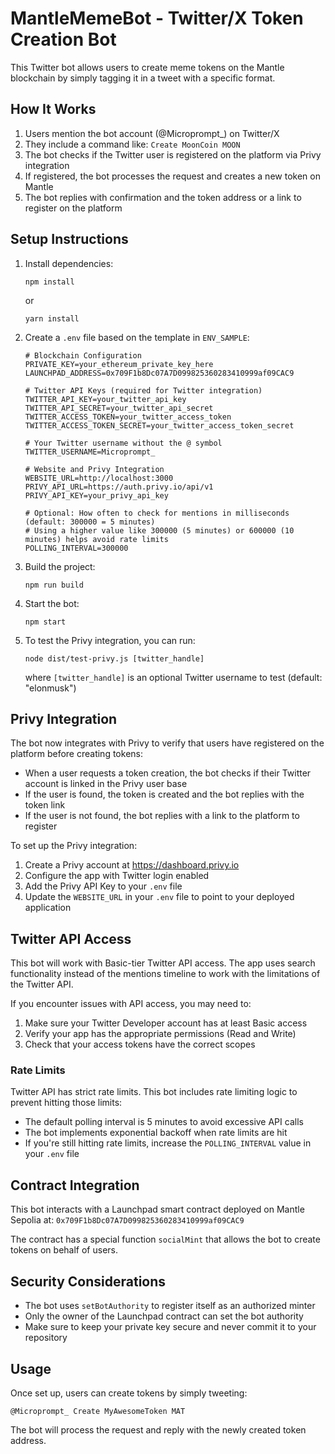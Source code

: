 # MantleMemeBot - Twitter/X Token Creation Bot

This Twitter bot allows users to create meme tokens on the Mantle blockchain by simply tagging it in a tweet with a specific format.

## How It Works

1. Users mention the bot account (@Microprompt_) on Twitter/X
2. They include a command like: `Create MoonCoin MOON`
3. The bot checks if the Twitter user is registered on the platform via Privy integration
4. If registered, the bot processes the request and creates a new token on Mantle
5. The bot replies with confirmation and the token address or a link to register on the platform

## Setup Instructions

1. Install dependencies:
   ```
   npm install
   ```
   or
   ```
   yarn install
   ```

2. Create a `.env` file based on the template in `ENV_SAMPLE`:
   ```
   # Blockchain Configuration
   PRIVATE_KEY=your_ethereum_private_key_here
   LAUNCHPAD_ADDRESS=0x709F1b8Dc07A7D099825360283410999af09CAC9

   # Twitter API Keys (required for Twitter integration)
   TWITTER_API_KEY=your_twitter_api_key
   TWITTER_API_SECRET=your_twitter_api_secret
   TWITTER_ACCESS_TOKEN=your_twitter_access_token
   TWITTER_ACCESS_TOKEN_SECRET=your_twitter_access_token_secret
   
   # Your Twitter username without the @ symbol
   TWITTER_USERNAME=Microprompt_
   
   # Website and Privy Integration
   WEBSITE_URL=http://localhost:3000
   PRIVY_API_URL=https://auth.privy.io/api/v1
   PRIVY_API_KEY=your_privy_api_key
   
   # Optional: How often to check for mentions in milliseconds (default: 300000 = 5 minutes)
   # Using a higher value like 300000 (5 minutes) or 600000 (10 minutes) helps avoid rate limits
   POLLING_INTERVAL=300000
   ```
   
3. Build the project:
   ```
   npm run build
   ```

4. Start the bot:
   ```
   npm start
   ```
   
5. To test the Privy integration, you can run:
   ```
   node dist/test-privy.js [twitter_handle]
   ```
   where `[twitter_handle]` is an optional Twitter username to test (default: "elonmusk")

## Privy Integration

The bot now integrates with Privy to verify that users have registered on the platform before creating tokens:

- When a user requests a token creation, the bot checks if their Twitter account is linked in the Privy user base
- If the user is found, the token is created and the bot replies with the token link
- If the user is not found, the bot replies with a link to the platform to register

To set up the Privy integration:

1. Create a Privy account at https://dashboard.privy.io
2. Configure the app with Twitter login enabled
3. Add the Privy API Key to your `.env` file
4. Update the `WEBSITE_URL` in your `.env` file to point to your deployed application

## Twitter API Access

This bot will work with Basic-tier Twitter API access. The app uses search functionality instead of the mentions timeline to work with the limitations of the Twitter API. 

If you encounter issues with API access, you may need to:
1. Make sure your Twitter Developer account has at least Basic access
2. Verify your app has the appropriate permissions (Read and Write)
3. Check that your access tokens have the correct scopes

### Rate Limits

Twitter API has strict rate limits. This bot includes rate limiting logic to prevent hitting those limits:

- The default polling interval is 5 minutes to avoid excessive API calls
- The bot implements exponential backoff when rate limits are hit
- If you're still hitting rate limits, increase the `POLLING_INTERVAL` value in your `.env` file

## Contract Integration

This bot interacts with a Launchpad smart contract deployed on Mantle Sepolia at:
`0x709F1b8Dc07A7D099825360283410999af09CAC9`

The contract has a special function `socialMint` that allows the bot to create tokens on behalf of users.

## Security Considerations

- The bot uses `setBotAuthority` to register itself as an authorized minter
- Only the owner of the Launchpad contract can set the bot authority
- Make sure to keep your private key secure and never commit it to your repository

## Usage

Once set up, users can create tokens by simply tweeting:

```
@Microprompt_ Create MyAwesomeToken MAT
```

The bot will process the request and reply with the newly created token address. 